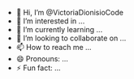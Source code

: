 - 👋 Hi, I’m @VictoriaDionisioCode
- 👀 I’m interested in ...
- 🌱 I’m currently learning ...
- 💞️ I’m looking to collaborate on ...
- 📫 How to reach me ...
- 😄 Pronouns: ...
- ⚡ Fun fact: ...

<!---
VictoriaDionisioCode/VictoriaDionisioCode is a ✨ special ✨ repository because its `README.md` (this file) appears on your GitHub profile.
You can click the Preview link to take a look at your changes.
--->
